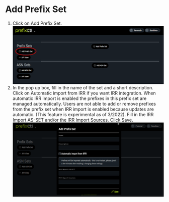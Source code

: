 # Add Prefix Set

1. Click on Add Prefix Set.
   ![](img/step1.png)
2. In the pop up box, fill in the name of the set and a short description. Click on Automatic import from IRR if you want IRR integration. When automatic IRR import is enabled the prefixes in this prefix set are managed automatically. Users are not able to add or remove prefixes from the prefix set when IRR import is enabled because updates are automatic. (This feature is experimental as of 3/2022). Fill in the IRR Import AS-SET and/or the IRR Import Sources. Click Save.
   ![](img/step2.png)

